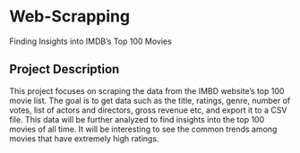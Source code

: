 # Web-Scrapping
Finding Insights into IMDB’s Top 100 Movies

## Project Description
This project focuses on scraping the data from the IMBD website’s top 100 movie list. The goal is to get data such as the title, ratings, genre, number of votes, list of actors and directors, gross revenue etc, and export it to a CSV file. This data will be further analyzed to find insights into the top 100 movies of all time. It will be interesting to see the common trends among movies that have extremely high ratings.
